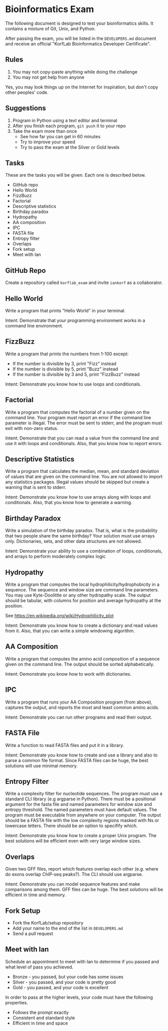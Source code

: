 Bioinformatics Exam
===================

The following document is designed to test your bioinformatics skills. It
contains a mixture of Git, Unix, and Python.

After passing the exam, you will be listed in the `DEVELOPERS.md` document and
receive an official "KorfLab Bioinformatics Developer Certificate".


Rules
-----

1. You may not copy-paste anything while doing the challenge
2. You may not get help from anyone

Yes, you may look things up on the Internet for inspiration, but don't copy
other peoples' code.


Suggestions
-----------

1. Program in Python using a text editor and terminal
2. After you finish each program, `git push` it to your repo
3. Take the exam more than once
	+ See how far you can get in 60 minutes
	+ Try to improve your speed
	+ Try to pass the exam at the Silver or Gold levels


Tasks
-----

These are the tasks you will be given. Each one is described below.

+ GitHub repo
+ Hello World
+ FizzBuzz
+ Factorial
+ Descriptive statistics
+ Birthday paradox
+ Hydropathy
+ AA composition
+ IPC
+ FASTA file
+ Entropy filter
+ Overlaps
+ Fork setup
+ Meet with Ian


GitHub Repo
-----------

Create a repository called `korflab_exam` and invite `iankorf` as a
collaborator.


Hello World
-----------

Write a program that prints "Hello World" in your terminal.

Intent: Demonstrate that your programming environment works in a command line
environment.


FizzBuzz
--------

Write a program that prints the numbers from 1-100 except:

+ If the number is divisible by 3, print "Fizz" instead
+ If the number is divisible by 5, print "Buzz" instead
+ If the number is divisible by 3 and 5, print "FizzBuzz" instead

Intent: Demonstrate you know how to use loops and conditionals.


Factorial
---------

Write a program that computes the factorial of a number given on the command
line. Your program must report an error if the command line parameter is
illegal. The error must be sent to stderr, and the program must exit with
non-zero status.

Intent: Demonstrate that you can read a value from the command line and use it
with loops and conditionals. Also, that you know how to report errors.


Descriptive Statistics
----------------------

Write a program that calculates the median, mean, and standard deviation of
values that are given on the command line. You are not allowed to import any
statistics packages. Illegal values should be skipped but create a warning that
is sent to stderr.

Intent: Demonstrate you know how to use arrays along with loops and
conditionals. Also, that you know how to generate a warning.


Birthday Paradox
----------------

Write a simulation of the birthday paradox. That is, what is the probability
that two people share the same birthday? Your solution must use arrays only.
Dictionaries, sets, and other data structures are not allowed.

Intent: Demonstrate your ability to use a combination of loops, conditionals,
and arrays to perform moderately complex logic


Hydropathy
----------

Write a program that computes the local hydrophilicity/hydrophobicity in a
sequence. The sequence and window size are command line parameters. You may use
Kyte-Doolittle or any other hydropathy scale. The output should be tabular,
with columns for position and average hydropathy at the position.

See https://en.wikipedia.org/wiki/Hydrophilicity_plot

Intent: Demonstrate you know how to create a dictionary and read values from
it. Also, that you can write a simple windowing algorithm.


AA Composition
--------------

Write a program that computes the amino acid composition of a sequence given on
the command line. The output should be sorted alphabetically.

Intent: Demonstrate you know how to work with dictionaries.


IPC
---

Write a program that runs your AA Composition program (from above), captures
the output, and reports the most and least common amino acids.

Intent: Demonstrate you can run other programs and read their output.


FASTA File
----------

Write a function to read FASTA files and put it in a library.

Intent: Demonstrate you know how to create and use a library and also to parse
a common file format. Since FASTA files can be huge, the best solutions will
use minimal memory.


Entropy Filter
--------------

Write a complexity filter for nucleotide sequences. The program must use a
standard CLI library (e.g argparse in Python). There must be a positional
argument for the fasta file and named parameters for window size and entropy
threshold. The named parameters must have default values. The program must be
executable from anywhere on your computer. The output should be a FASTA file
with the low complexity regions masked with Ns or lowercase letters. There
should be an option to specifify which.

Intent: Demonstrate you know how to create a proper Unix program. The best
solutions will be efficient even with very large window sizes.


Overlaps
--------

Given two GFF files, report which features overlap each other (e.g. where do
exons overlap ChIP-seq peaks?). The CLI should use argparse.

Intent: Demonstrate you can model sequence features and make comparisons among
them. GFF files can be huge. The best solutions will be efficient in time and
memory.


Fork Setup
----------

+ Fork the KorfLab/setup repository
+ Add your name to the end of the list in `DEVELOPERS.md`
+ Send a pull request


Meet with Ian
-------------

Schedule an appointment to meet with Ian to determine if you passed and what
level of pass you achieved.

+ Bronze - you passed, but your code has some issues
+ Silver - you passed, and your code is pretty good
+ Gold - you passed, and your code is excellent

In order to pass at the higher levels, your code must have the following
properties.

+ Follows the prompt exactly
+ Consistent and standard style
+ Efficient in time and space
